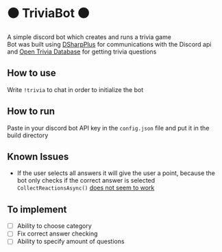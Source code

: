 # :orange_circle: TriviaBot :orange_circle:
A simple discord bot which creates and runs a trivia game <br/>
Bot was built using [DSharpPlus](https://github.com/DSharpPlus/DSharpPlus) for communications with the Discord api and [Open Trivia Database](https://opentdb.com/) for getting trivia questions

## How to use
Write ```!trivia``` to chat in order to initialize the bot

## How to run
Paste in your discord bot API key in the ```config.json``` file and put it in the build directory

## Known Issues
+ If the user selects all answers it will give the user a point, because the bot only checks if the correct answer is selected ```CollectReactionsAsync()``` [does not seem to work](https://github.com/DSharpPlus/DSharpPlus/issues/1542)

## To implement
- [ ] Ability to choose category
- [ ] Fix correct answer checking
- [ ] Ability to specify amount of questions
